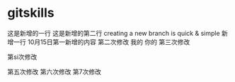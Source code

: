 # gitskills
这是新增的一行
这是新增的第二行
creating a new branch is quick & simple
新增一行
10月15日第一新增的内容
第二次修改
我的
你的
第三次修改

第si次修改

第五次修改
第六次修改
第7次修改
